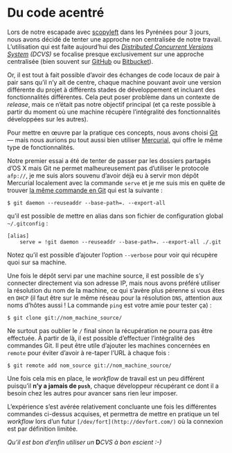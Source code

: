 # Du code acentré

Lors de notre escapade avec [scopyleft](http://scopyleft.fr) dans les Pyrénées pour 3 jours, nous avons décidé de tenter une approche non centralisée de notre travail. L’utilisation qui est faite aujourd’hui des *[Distributed Concurrent Versions System](https://en.wikipedia.org/wiki/Distributed_Concurrent_Versions_System) (DCVS)* se focalise presque exclusivement sur une approche centralisée (bien souvent sur [GitHub](https://github.com/) ou [Bitbucket](https://bitbucket.org)).

Or, il est tout à fait possible d’avoir des échanges de code locaux de pair à pair sans qu’il n’y ait de centre, chaque machine pouvant avoir une version différente du projet à différents stades de développement et incluant des fonctionnalités différentes. Cela peut poser problème dans un contexte de *release*, mais ce n’était pas notre objectif principal (et ça reste possible à partir du moment où une machine récupère l’intégralité des fonctionnalités développées sur les autres).

Pour mettre en œuvre par la pratique ces concepts, nous avons choisi [Git](http://git-scm.com/) — mais nous aurions pu tout aussi bien utiliser [Mercurial](http://mercurial.selenic.com/), qui offre le même type de fonctionnalités.

Notre premier essai a été de tenter de passer par les dossiers partagés d’OS X mais Git ne permet malheureusement pas d’utiliser le protocole `afp://`, je me suis alors souvenu d’avoir déjà eu à servir mon dépôt Mercurial localement avec la commande `serve` et je me suis mis en quête de trouver [la même commande en Git](http://stackoverflow.com/questions/377213/git-serve-i-would-like-it-that-simple) qui est la suivante :

    $ git daemon --reuseaddr --base-path=. --export-all

qu’il est possible de mettre en alias dans son fichier de configuration global `~/.gitconfig` :

    [alias]
        serve = !git daemon --reuseaddr --base-path=. --export-all ./.git

Notez qu’il est possible d’ajouter l’option `--verbose` pour voir qui récupère quoi sur sa machine.

Une fois le dépôt servi par une machine source, il est possible de s’y connecter directement via son adresse IP, mais nous avons préféré utiliser la résolution du nom de la machine, ce qui s’avère plus pérenne si vous êtes en `DHCP` (il faut être sur le même réseau pour la résolution `DNS`, attention aux noms d’hôtes aussi ! La commande `ping` est votre amie pour tester ça) :

    $ git clone git://nom_machine_source/

Ne surtout pas oublier le `/` final sinon la récupération ne pourra pas être effectuée. À partir de là, il est possible d’effectuer l’intégralité des commandes Git. Il peut être utile d’ajouter les machines concernées en `remote` pour éviter d’avoir à re-taper l’URL à chaque fois :

    $ git remote add nom_source git://nom_machine_source/

Une fois cela mis en place, le *workflow* de travail est un peu différent puisqu’il **n’y a jamais de `push`**, chaque développeur récupérant ce dont il a besoin chez les autres pour avancer sans rien leur imposer.

L’expérience s’est avérée relativement concluante une fois les différentes commandes ci-dessus acquises, et permettra de mettre en pratique un tel *workflow* lors d’un futur `[/dev/fort](http://devfort.com/)` où la connexion est par définition limitée.

*Qu’il est bon d’enfin utiliser un* **D***CVS à bon escient :-)*
